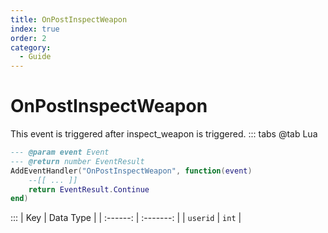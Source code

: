 ```yaml
---
title: OnPostInspectWeapon
index: true
order: 2
category:
  - Guide
---
```


# OnPostInspectWeapon
This event is triggered after inspect_weapon is triggered.
::: tabs
@tab Lua
```lua
--- @param event Event
--- @return number EventResult
AddEventHandler("OnPostInspectWeapon", function(event)
    --[[ ... ]]
    return EventResult.Continue
end)
```

:::
|    Key   | Data Type |
| :------: | :-------: |
| `userid` |   `int`   |